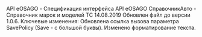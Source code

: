API eOSAGO - Спецификация интерфейса API eOSAGO
СправочникАвто - Справочник марок и моделей ТС
14.08.2019 Обновлен файл до версии 1.0.6. Ключевые изменения: Обновлена ссылка вызова параметра SavePolicy (Save - с большой буквы). Изменено форматирование текста. 
